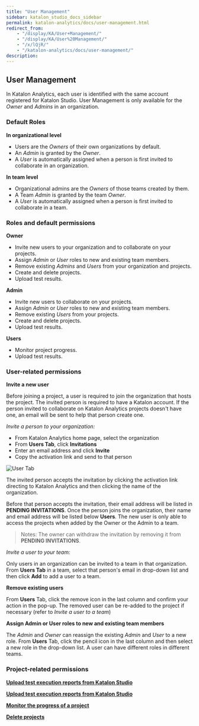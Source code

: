 ```yaml
---
title: "User Management" 
sidebar: katalon_studio_docs_sidebar
permalink: katalon-analytics/docs/user-management.html 
redirect_from:
    - "/display/KA/User+Management/"
    - "/display/KA/User%20Management/"
    - "/x/lQjR/"
    - "/katalon-analytics/docs/user-management/"
description: 
---
```

## User Management

In Katalon Analytics, each user is identified with the same account registered for Katalon Studio. User Management is only available for the *Owner* and *Admins* in an organization.  

### Default Roles

**In organizational level** 

* Users are the _Owners_ of their own organizations by default.
* An _Admin_ is granted by the _Owner_.
* A _User_ is automatically assigned when a person is first invited to collaborate in an organization.

**In team level**

* Organizational admins are the _Owners_ of those teams created by them.
* A Team _Admin_ is granted by the team _Owner_.
* A _User_ is automatically assigned when a person is first invited to collaborate in a team.

### Roles and default permissions

**Owner**

* Invite new users to your organization and to collaborate on your projects.
* Assign *Admin* or *User* roles to new and existing team members.
* Remove existing *Admins* and *Users* from your organization and projects.
* Create and delete projects.
* Upload test results.

**Admin**

* Invite new users to collaborate on your projects.  
* Assign *Admin* or *User* roles to new and existing team members.
* Remove existing *Users* from your projects.
* Create and delete projects.
* Upload test results.

**Users**

* Monitor project progress.
* Upload test results.

### User-related permissions

**Invite a new user**

Before joining a project, a user is required to join the organization that hosts the project. The invited person is required to have a Katalon account. If the person invited to collaborate on Katalon Analytics projects doesn't have one, an email will be sent to help that person create one.

_Invite a person to your organization:_

* From Katalon Analytics home page, select the organization
* From __Users Tab__, click __Invitations__
* Enter an email address and click __Invite__
* Copy the activation link and send to that person

![User Tab](https://github.com/katalon-studio/docs-images/raw/master/katalon-analytics/docs/user-management/user%20mgt-invitation.png)

The invited person accepts the invitation by clicking the activation link directing to Katalon Analytics and then clicking the name of the organization.

Before that person accepts the invitation, their email address will be listed in __PENDING INVITATIONS__. Once the person joins the organization, their name and email address will be listed below __Users__. The new user is only able to access the projects when added by the Owner or the Admin to a team.
> Notes: The owner can withdraw the invitation by removing it from __PENDING INVITATIONS__.

_Invite a user to your team:_

Only users in an organization can be invited to a team in that organization. From __Users Tab__ in a team, select that person's email in drop-down list and then click __Add__ to add a user to a team.

**Remove existing users**

From __Users__ Tab, click the remove icon in the last column and confirm your action in the pop-up. The removed user can be re-added to the project if necessary (refer to *Invite a user to a team*)

**Assign Admin or User roles to new and existing team members**

The *Admin* and *Owner* can reassign the existing *Admin* and *User* to a new role. From __Users__ Tab, click the pencil icon in the last column and then select a new role in the drop-down list.
A user can have different roles in different teams.

### Project-related permissions

**[Upload test execution reports from Katalon Studio](https://docs.katalon.com/katalon-analytics/docs/katalon-analytics/docs/project-management-import-KS.html)**

**[Upload test execution reports from Katalon Studio](https://docs.katalon.com/katalon-analytics/docs/katalon-analytics/docs/project-management-import-cli.html)**

**[Monitor the progress of a project](https://docs.katalon.com/katalon-analytics/docs/project-management-view-reports.html)**

**[Delete projects](https://docs.katalon.com/katalon-analytics/docs/project-management-delete.html)**
